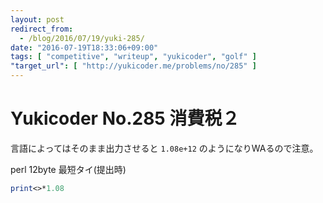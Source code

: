 ```yaml
---
layout: post
redirect_from:
  - /blog/2016/07/19/yuki-285/
date: "2016-07-19T18:33:06+09:00"
tags: [ "competitive", "writeup", "yukicoder", "golf" ]
"target_url": [ "http://yukicoder.me/problems/no/285" ]
---
```


# Yukicoder No.285 消費税２

言語によってはそのまま出力させると `1.08e+12` のようになりWAるので注意。

perl 12byte 最短タイ(提出時)

``` perl
print<>*1.08
```
